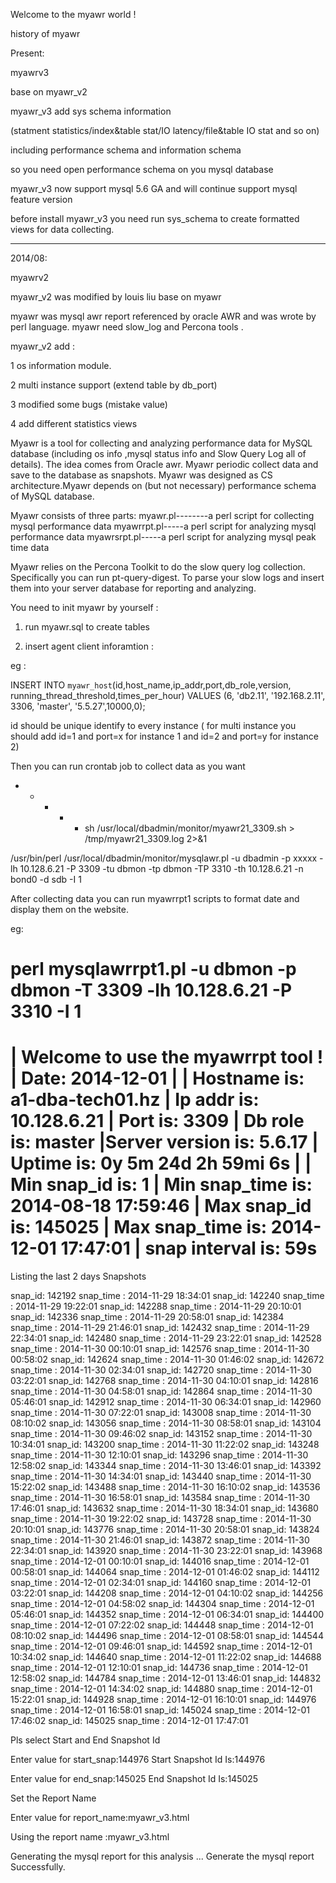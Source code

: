 Welcome to the myawr world !

history of myawr 

Present:

myawrv3

base on myawr_v2

myawr_v3 add sys schema information

(statment statistics/index&table stat/IO latency/file&table IO stat and so on)

including performance schema and information schema

so you need open performance schema on you mysql database

myawr_v3 now support mysql 5.6 GA and will continue support mysql feature version 

before install myawr_v3 you need run sys_schema to create formatted views for data collecting.

------------------------------------------------------------------------------------------------------------

2014/08:

myawrv2

myawr_v2 was modified by louis liu base on myawr

myawr was mysql awr report referenced by oracle AWR and was wrote by perl language. myawr need slow_log and Percona tools .

myawr_v2 add :

1 os information module.

2 multi instance support (extend table by db_port)

3 modified some bugs (mistake value)

4 add different statistics views



Myawr is a tool for collecting and analyzing performance data for MySQL database (including os info ,mysql status info and Slow Query Log  all of details). 
The idea comes from Oracle awr. Myawr periodic collect data and save to the database as snapshots.
Myawr was designed as CS architecture.Myawr depends on (but not necessary) performance schema of MySQL database.

Myawr consists of three parts:
myawr.pl--------a perl script for collecting mysql performance data
myawrrpt.pl-----a perl script for analyzing mysql performance data
myawrsrpt.pl-----a perl script for analyzing mysql peak time data

Myawr relies on the Percona Toolkit to do the slow query log collection.
Specifically you can run pt-query-digest. To parse your slow logs and insert them into your server database for reporting and analyzing. 

You need to init myawr by yourself :

1. run myawr.sql to create tables

2. insert agent client inforamtion :

eg :

INSERT INTO `myawr_host`(id,host_name,ip_addr,port,db_role,version, running_thread_threshold,times_per_hour) VALUES (6, 'db2.11', '192.168.2.11', 3306, 'master', '5.5.27',10000,0);

id should be unique identify to every instance ( for multi instance you should add id=1 and port=x for instance 1 and id=2 and port=y for instance 2)

Then you can run crontab job to collect data as you want 

* * * * * sh  /usr/local/dbadmin/monitor/myawr21_3309.sh  > /tmp/myawr21_3309.log 2>&1


/usr/bin/perl /usr/local/dbadmin/monitor/mysqlawr.pl -u dbadmin  -p xxxxx  -lh 10.128.6.21 -P 3309  -tu dbmon -tp dbmon -TP 3310 -th 10.128.6.21 -n bond0 -d sdb -I 1

After collecting data  you can run myawrrpt1 scripts to format date and display them on the website.

eg:

perl  mysqlawrrpt1.pl   -u dbmon   -p dbmon  -T 3309  -lh 10.128.6.21 -P 3310 -I 1
===================================================
|       Welcome to use the myawrrpt tool !   
|             Date: 2014-12-01
|
|      Hostname is: a1-dba-tech01.hz 
|       Ip addr is: 10.128.6.21 
|          Port is: 3309 
|       Db role is: master 
|Server version is: 5.6.17
|        Uptime is: 0y 5m 24d 2h 59mi 6s
|
|   Min snap_id is: 1 
| Min snap_time is: 2014-08-18 17:59:46 
|   Max snap_id is: 145025 
| Max snap_time is: 2014-12-01 17:47:01 
| snap interval is: 59s
===================================================

Listing the last 2 days Snapshots

snap_id:  142192      snap_time : 2014-11-29 18:34:01 
snap_id:  142240      snap_time : 2014-11-29 19:22:01 
snap_id:  142288      snap_time : 2014-11-29 20:10:01 
snap_id:  142336      snap_time : 2014-11-29 20:58:01 
snap_id:  142384      snap_time : 2014-11-29 21:46:01 
snap_id:  142432      snap_time : 2014-11-29 22:34:01 
snap_id:  142480      snap_time : 2014-11-29 23:22:01 
snap_id:  142528      snap_time : 2014-11-30 00:10:01 
snap_id:  142576      snap_time : 2014-11-30 00:58:02 
snap_id:  142624      snap_time : 2014-11-30 01:46:02 
snap_id:  142672      snap_time : 2014-11-30 02:34:01 
snap_id:  142720      snap_time : 2014-11-30 03:22:01 
snap_id:  142768      snap_time : 2014-11-30 04:10:01 
snap_id:  142816      snap_time : 2014-11-30 04:58:01 
snap_id:  142864      snap_time : 2014-11-30 05:46:01 
snap_id:  142912      snap_time : 2014-11-30 06:34:01 
snap_id:  142960      snap_time : 2014-11-30 07:22:01 
snap_id:  143008      snap_time : 2014-11-30 08:10:02 
snap_id:  143056      snap_time : 2014-11-30 08:58:01 
snap_id:  143104      snap_time : 2014-11-30 09:46:02 
snap_id:  143152      snap_time : 2014-11-30 10:34:01 
snap_id:  143200      snap_time : 2014-11-30 11:22:02 
snap_id:  143248      snap_time : 2014-11-30 12:10:01 
snap_id:  143296      snap_time : 2014-11-30 12:58:02 
snap_id:  143344      snap_time : 2014-11-30 13:46:01 
snap_id:  143392      snap_time : 2014-11-30 14:34:01 
snap_id:  143440      snap_time : 2014-11-30 15:22:02 
snap_id:  143488      snap_time : 2014-11-30 16:10:02 
snap_id:  143536      snap_time : 2014-11-30 16:58:01 
snap_id:  143584      snap_time : 2014-11-30 17:46:01 
snap_id:  143632      snap_time : 2014-11-30 18:34:01 
snap_id:  143680      snap_time : 2014-11-30 19:22:02 
snap_id:  143728      snap_time : 2014-11-30 20:10:01 
snap_id:  143776      snap_time : 2014-11-30 20:58:01 
snap_id:  143824      snap_time : 2014-11-30 21:46:01 
snap_id:  143872      snap_time : 2014-11-30 22:34:01 
snap_id:  143920      snap_time : 2014-11-30 23:22:01 
snap_id:  143968      snap_time : 2014-12-01 00:10:01 
snap_id:  144016      snap_time : 2014-12-01 00:58:01 
snap_id:  144064      snap_time : 2014-12-01 01:46:02 
snap_id:  144112      snap_time : 2014-12-01 02:34:01 
snap_id:  144160      snap_time : 2014-12-01 03:22:01 
snap_id:  144208      snap_time : 2014-12-01 04:10:02 
snap_id:  144256      snap_time : 2014-12-01 04:58:02 
snap_id:  144304      snap_time : 2014-12-01 05:46:01 
snap_id:  144352      snap_time : 2014-12-01 06:34:01 
snap_id:  144400      snap_time : 2014-12-01 07:22:02 
snap_id:  144448      snap_time : 2014-12-01 08:10:02 
snap_id:  144496      snap_time : 2014-12-01 08:58:01 
snap_id:  144544      snap_time : 2014-12-01 09:46:01 
snap_id:  144592      snap_time : 2014-12-01 10:34:02 
snap_id:  144640      snap_time : 2014-12-01 11:22:02 
snap_id:  144688      snap_time : 2014-12-01 12:10:01 
snap_id:  144736      snap_time : 2014-12-01 12:58:02 
snap_id:  144784      snap_time : 2014-12-01 13:46:01 
snap_id:  144832      snap_time : 2014-12-01 14:34:02 
snap_id:  144880      snap_time : 2014-12-01 15:22:01 
snap_id:  144928      snap_time : 2014-12-01 16:10:01 
snap_id:  144976      snap_time : 2014-12-01 16:58:01 
snap_id:  145024      snap_time : 2014-12-01 17:46:02 
snap_id:  145025      snap_time : 2014-12-01 17:47:01 

Pls select Start and End Snapshot Id

Enter value for start_snap:144976
Start Snapshot Id Is:144976

Enter value for end_snap:145025
End  Snapshot Id Is:145025

Set the Report Name


Enter value for report_name:myawr_v3.html

Using the report name :myawr_v3.html

Generating the mysql report for this analysis ...
Generate the mysql report Successfully.


